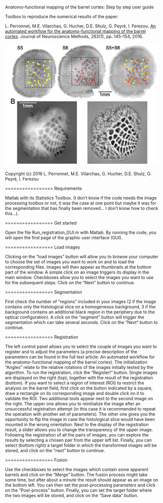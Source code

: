 Anatomo-functional mapping of the barrel cortex: Step by step user guide

Toolbox to reproduce the numerical results of the paper:

L. Perronnet, M.E. Vilarchao, G. Hucher, D.E. Shulz, G. Peyré, I. Ferezou. [An automated workflow for the anatomo-functional mapping of the barrel cortex](https://hal.archives-ouvertes.fr/hal-01196436). Journal of Neuroscience Methods, 263(1), pp. 145–154, 2016.

![Example of registration of barrels](img/registration.png)

Copyright (c) 2016 L. Perronnet, M.E. Vilarchao, G. Hucher, D.E. Shulz, G. Peyré, I. Ferezou


=================
Requirements

Matlab with its Statistics Toolbox. (I don’t know if the code needs the image processing toolbox or not, it was the case at one point but maybe it was for the segmentation that has finally been removed... I don’t know how to check this…).

=================
Get started

Open the file Run_registration_GUI.m with Matlab. By running the code, you will open the first page of the graphic user interface (GUI).

=================
Load images

Clicking on the “load images” button will allow you to browse your computer to choose the set of images you want to work on and to load the corresponding files.
Images will then appear as thumbnails at the bottom part of the window. A simple click on an image triggers its display in the main window. Checkboxes allow you to select the images you want to use for the subsequent steps. Click on the “Next” button to continue.

=================
Segmentation

First check the number of “regions” included in your images (2 if the image contains only the histological slice on a homogeneous background, 3 if the background contains an additional black region in the periphery due to the optical configuration). A click on the “segment” button will trigger the segmentation which can take several seconds. Click on the “Next” button to continue.

=================
Registration

The left control panel allows you to select the couple of images you want to register and to adjust the parameters (a precise description of the parameters can be found in the full text article: An automated workflow for the anatomo-functional mapping of the barrel cortex). The initialization “Angles” relate to the relative rotations of the images initially tested by the algorithm. To run the registration, click the “Register!” button.
Single images are displayed on the right (top), together with the result of the registration (bottom).
If you want to select a region of interest (ROI) to restrict the analysis on the barrel field, first click on the button indicated by a square, draw a rectangle on its corresponding image and double click on it to validate the ROI.
Two additional tools appear next to the second image on the right. The upper one allows you to reinitialize the image after an unsuccessful registration attempt (in this case it is recommended to repeat the operation with another set of parameters). The other one gives you the opportunity to flip the image in case the histological slice would have been mounted in the wrong orientation.
Next to the display of the registration result, a slider allows you to change the transparency of the upper image.
Following the registration of all the pairs of images, you can explore the results by selecting a chosen pair from the upper left list. Finally, you can select (bottom right) a target folder in which the transformed images will be stored, and click on the “next” button to continue.

=================
Fusion

Use the checkboxes to select the images which contain some apparent barrels and click on the “Merge” button. The fusion process might take some time, but after about a minute the result should appear as an image on the bottom left. You can then set the post-processing parameters and click on the “Post-process” button.
Finally, you can set the target folder where the two images will be stored, and click on the “Save data” button.
